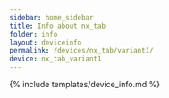 ```yaml
---
sidebar: home_sidebar
title: Info about nx_tab
folder: info
layout: deviceinfo
permalink: /devices/nx_tab/variant1/
device: nx_tab_variant1
---
```

{% include templates/device_info.md %}
